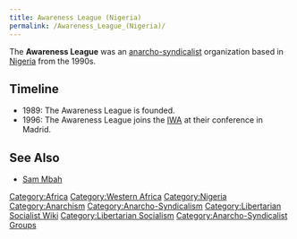 ```yaml
---
title: Awareness League (Nigeria)
permalink: /Awareness_League_(Nigeria)/
---
```


The **Awareness League** was an
[anarcho-syndicalist](Anarcho-Syndicalism "wikilink") organization based
in [Nigeria](Nigeria "wikilink") from the 1990s.

## Timeline

- 1989: The Awareness League is founded.
- 1996: The Awareness League joins the
  [IWA](International_Workers'_Association "wikilink") at their
  conference in Madrid.

## See Also

- [Sam Mbah](Sam_Mbah "wikilink")

[Category:Africa](Category:Africa "wikilink") [Category:Western
Africa](Category:Western_Africa "wikilink")
[Category:Nigeria](Category:Nigeria "wikilink")
[Category:Anarchism](Category:Anarchism "wikilink")
[Category:Anarcho-Syndicalism](Category:Anarcho-Syndicalism "wikilink")
[Category:Libertarian Socialist
Wiki](Category:Libertarian_Socialist_Wiki "wikilink")
[Category:Libertarian
Socialism](Category:Libertarian_Socialism "wikilink")
[Category:Anarcho-Syndicalist
Groups](Category:Anarcho-Syndicalist_Groups "wikilink")